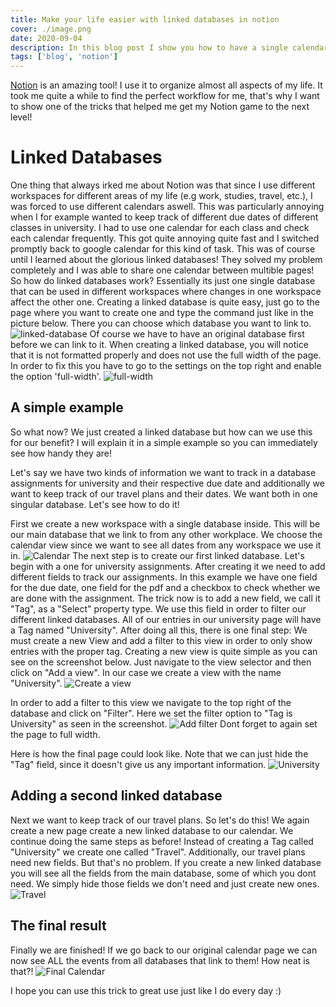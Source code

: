 ```yaml
---
title: Make your life easier with linked databases in notion
cover: ./image.png
date: 2020-09-04
description: In this blog post I show you how to have a single calendar in notion that tracks tasks from different pages!
tags: ['blog', 'notion']
---
```


[Notion](https://www.notion.so/) is an amazing tool! I use it to organize almost all aspects of my life.
It took me quite a while to find the perfect workflow for me, that's why I want to show one of the tricks that helped me get my Notion game to the next level!
# Linked Databases

One thing that always irked me about Notion was that since I use different workspaces for different areas of my life (e.g work, studies, travel, etc.), 
I was forced to use different calendars aswell. This was particularly annoying when I for example wanted to keep track of different due dates of different classes in university.
 I had to use one calendar for each class and check each calendar frequently.
This got quite annoying quite fast and I switched promptly back to google calendar for this kind of task.
This was of course until I learned about the glorious linked databases! They solved my problem completely and I was able to share one calendar between multible pages!
So how do linked databases work?
Essentially its just one single database that can be used in different workspaces where changes in one workspace affect the other one.
Creating a linked database is quite easy, just go to the page where you want to create one and type the command just like in the picture below.
There you can choose which database you want to link to.
![linked-database](linked-database.png)
Of course we have to have an original database first before we can link to it.
When creating a linked database, you will notice that it is not formatted properly and does not use the full width of the page.
In order to fix this you have to go to the settings on the top right and enable the option 'full-width'.
![full-width](full-width.png)


## A simple example 

So what now? We just created a linked database but how can we use this for our benefit? 
I will explain it in a simple example so you can immediately see how handy they are!

Let's say we have two kinds of information we want to track in a database assignments for university and their respective due date and additionally we want to keep track of our travel plans and their dates.
We want both in one singular database. Let's see how to do it!


First we create a new workspace with a single database inside. This will be our main database that we link to from any other workplace.
We choose the calendar view since we want to see all dates from any workspace we use it in.
![Calendar](Calendar.png)
The next step is to create our first linked database. Let's begin with a one for university assignments.
After creating it we need to add different fields to track our assignments. In this example we have one field for the due date, one field for the pdf and a checkbox to check whether we are done with the assignment.
The trick now is to add a new field, we call it "Tag", as a "Select" property type. 
We use this field in order to filter our different linked databases. All of our entries in our university page will have a Tag named "University".
After doing all this, there is one final step: We must create a new View and add a filter to this view in order to only show entries with the proper tag.
Creating a new view is quite simple as you can see on the screenshot below. Just navigate to the view selector and then click on "Add a view".
In our case we create a view with the name "University". 
![Create a view](create-view.png)

In order to add a filter to this view we navigate to the top right of the database and click on "Filter". Here we set the filter option to "Tag is University" as seen in the screenshot.
![Add filter](add-filter.png)
Dont forget to again set the page to full width.
 
 Here is how the final page could look like. Note that we can just hide the "Tag" field, since it doesn't give us any important information.
![University](University.png)

## Adding a second linked database
Next we want to keep track of our travel plans. So let's do this!
We again create a new page create a new linked database to our calendar.
We continue doing the same steps as before! Instead of creating a Tag called "University" we create one called "Travel".
Additionally, our travel plans need new fields. But that's no problem. If you create a new linked database you will see all the fields from the main database, some of which you dont need.
We simply hide those fields we don't need and just create new ones.
![Travel](Travel.png)
## The final result

Finally we are finished! If we go back to our original calendar page we can now see ALL the events from all databases that link to them!
How neat is that?!
![Final Calendar](final-calendar.png)

I hope you can use this trick to great use just like I do every day :)